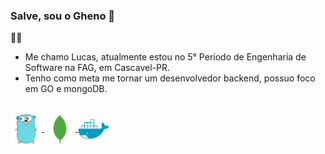### Salve, sou o Gheno 👋

  👨‍💻
- Me chamo Lucas, atualmente estou no 5° Período de Engenharia de Software na FAG, em Cascavel-PR.
- Tenho como meta me tornar um desenvolvedor backend, possuo foco em GO e mongoDB.

<div align="center">
  <a href="https://github.com/Ghenoo">
</div>
<div style="display: inline_block"><br>
  <img align="center" alt="Gno-Go" height="50" width= "50" src="https://github.com/devicons/devicon/blob/master/icons/go/go-original.svg">
  <img align="center" alt="Gno-Mongo" height="50" width= "50" src="https://github.com/devicons/devicon/blob/master/icons/mongodb/mongodb-plain.svg">
  <img align="center" alt="Gno-docker" height="50" width= "50" src="https://github.com/devicons/devicon/blob/master/icons/docker/docker-plain.svg">
  </div>
  
</div>
